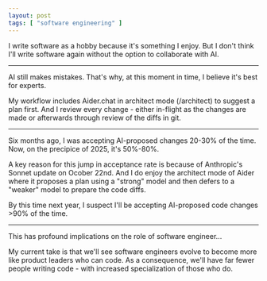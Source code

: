 ```yaml
---
layout: post
tags: [ "software engineering" ]
---
```


I write software as a hobby because it's something I enjoy. 
But I don't think I'll write software again without the option to collaborate with AI.

---

AI still makes mistakes. That's why, at this moment in time, I believe it's best for experts.

My workflow includes Aider.chat in architect mode (/architect) to suggest a plan first.
And I review every change - either in-flight as the changes are made 
or afterwards through review of the diffs in git.

---

Six months ago, I was accepting AI-proposed changes 20-30% of the time. Now, on the precipice of 2025, it's 50%-80%.

A key reason for this jump in acceptance rate is because of Anthropic's Sonnet update on Ocober 22nd.
And I do enjoy the architect mode of Aider where it proposes a plan using a "strong" model and then defers
to a "weaker" model to prepare the code diffs.

By this time next year, I suspect I'll be accepting AI-proposed code changes >90% of the time.

---

This has profound implications on the role of software engineer...

My current take is that we'll see software engineers evolve to become more like product leaders who can code.
As a consequence, we'll have far fewer people writing code - with increased specialization of those who do.